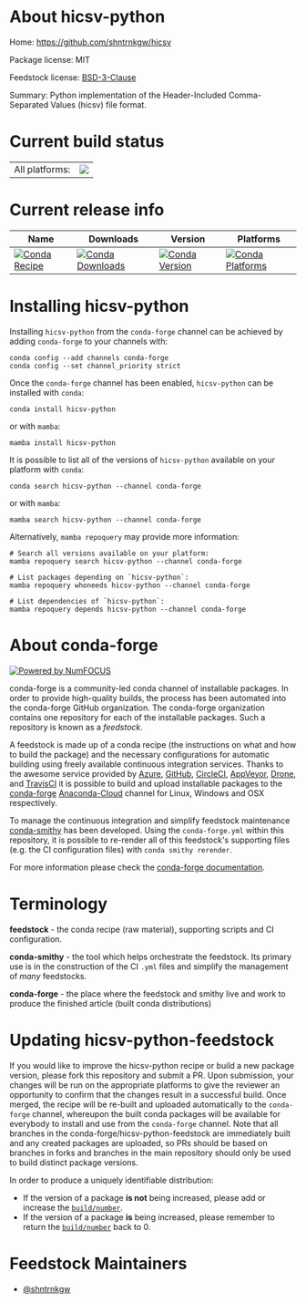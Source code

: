 About hicsv-python
==================

Home: https://github.com/shntrnkgw/hicsv

Package license: MIT

Feedstock license: [BSD-3-Clause](https://github.com/conda-forge/hicsv-python-feedstock/blob/main/LICENSE.txt)

Summary: Python implementation of the Header-Included Comma-Separated Values (hicsv) file format.

Current build status
====================


<table><tr><td>All platforms:</td>
    <td>
      <a href="https://dev.azure.com/conda-forge/feedstock-builds/_build/latest?definitionId=17147&branchName=main">
        <img src="https://dev.azure.com/conda-forge/feedstock-builds/_apis/build/status/hicsv-python-feedstock?branchName=main">
      </a>
    </td>
  </tr>
</table>

Current release info
====================

| Name | Downloads | Version | Platforms |
| --- | --- | --- | --- |
| [![Conda Recipe](https://img.shields.io/badge/recipe-hicsv--python-green.svg)](https://anaconda.org/conda-forge/hicsv-python) | [![Conda Downloads](https://img.shields.io/conda/dn/conda-forge/hicsv-python.svg)](https://anaconda.org/conda-forge/hicsv-python) | [![Conda Version](https://img.shields.io/conda/vn/conda-forge/hicsv-python.svg)](https://anaconda.org/conda-forge/hicsv-python) | [![Conda Platforms](https://img.shields.io/conda/pn/conda-forge/hicsv-python.svg)](https://anaconda.org/conda-forge/hicsv-python) |

Installing hicsv-python
=======================

Installing `hicsv-python` from the `conda-forge` channel can be achieved by adding `conda-forge` to your channels with:

```
conda config --add channels conda-forge
conda config --set channel_priority strict
```

Once the `conda-forge` channel has been enabled, `hicsv-python` can be installed with `conda`:

```
conda install hicsv-python
```

or with `mamba`:

```
mamba install hicsv-python
```

It is possible to list all of the versions of `hicsv-python` available on your platform with `conda`:

```
conda search hicsv-python --channel conda-forge
```

or with `mamba`:

```
mamba search hicsv-python --channel conda-forge
```

Alternatively, `mamba repoquery` may provide more information:

```
# Search all versions available on your platform:
mamba repoquery search hicsv-python --channel conda-forge

# List packages depending on `hicsv-python`:
mamba repoquery whoneeds hicsv-python --channel conda-forge

# List dependencies of `hicsv-python`:
mamba repoquery depends hicsv-python --channel conda-forge
```


About conda-forge
=================

[![Powered by
NumFOCUS](https://img.shields.io/badge/powered%20by-NumFOCUS-orange.svg?style=flat&colorA=E1523D&colorB=007D8A)](https://numfocus.org)

conda-forge is a community-led conda channel of installable packages.
In order to provide high-quality builds, the process has been automated into the
conda-forge GitHub organization. The conda-forge organization contains one repository
for each of the installable packages. Such a repository is known as a *feedstock*.

A feedstock is made up of a conda recipe (the instructions on what and how to build
the package) and the necessary configurations for automatic building using freely
available continuous integration services. Thanks to the awesome service provided by
[Azure](https://azure.microsoft.com/en-us/services/devops/), [GitHub](https://github.com/),
[CircleCI](https://circleci.com/), [AppVeyor](https://www.appveyor.com/),
[Drone](https://cloud.drone.io/welcome), and [TravisCI](https://travis-ci.com/)
it is possible to build and upload installable packages to the
[conda-forge](https://anaconda.org/conda-forge) [Anaconda-Cloud](https://anaconda.org/)
channel for Linux, Windows and OSX respectively.

To manage the continuous integration and simplify feedstock maintenance
[conda-smithy](https://github.com/conda-forge/conda-smithy) has been developed.
Using the ``conda-forge.yml`` within this repository, it is possible to re-render all of
this feedstock's supporting files (e.g. the CI configuration files) with ``conda smithy rerender``.

For more information please check the [conda-forge documentation](https://conda-forge.org/docs/).

Terminology
===========

**feedstock** - the conda recipe (raw material), supporting scripts and CI configuration.

**conda-smithy** - the tool which helps orchestrate the feedstock.
                   Its primary use is in the construction of the CI ``.yml`` files
                   and simplify the management of *many* feedstocks.

**conda-forge** - the place where the feedstock and smithy live and work to
                  produce the finished article (built conda distributions)


Updating hicsv-python-feedstock
===============================

If you would like to improve the hicsv-python recipe or build a new
package version, please fork this repository and submit a PR. Upon submission,
your changes will be run on the appropriate platforms to give the reviewer an
opportunity to confirm that the changes result in a successful build. Once
merged, the recipe will be re-built and uploaded automatically to the
`conda-forge` channel, whereupon the built conda packages will be available for
everybody to install and use from the `conda-forge` channel.
Note that all branches in the conda-forge/hicsv-python-feedstock are
immediately built and any created packages are uploaded, so PRs should be based
on branches in forks and branches in the main repository should only be used to
build distinct package versions.

In order to produce a uniquely identifiable distribution:
 * If the version of a package **is not** being increased, please add or increase
   the [``build/number``](https://docs.conda.io/projects/conda-build/en/latest/resources/define-metadata.html#build-number-and-string).
 * If the version of a package **is** being increased, please remember to return
   the [``build/number``](https://docs.conda.io/projects/conda-build/en/latest/resources/define-metadata.html#build-number-and-string)
   back to 0.

Feedstock Maintainers
=====================

* [@shntrnkgw](https://github.com/shntrnkgw/)

